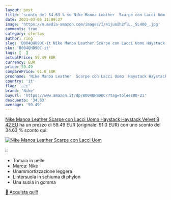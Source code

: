 ```yaml
---
layout: post
title: 'sconto del 34.63 % su Nike Manoa Leather  Scarpe con Lacci Uom  '
date: 2021-03-06 11:09:27
image: 'https://m.media-amazon.com/images/I/41juoIh2flL._SL400_.jpg'
comments: true
category: ofertas
author: ring
slug: 'B004QH89OC-it Nike Manoa Leather Scarpe con Lacci Uomo Haystack Haystack...'
sku: 'B004QH89OC-it'
tags: [  ]
actualPrice: 59.49 EUR
currency: EUR
price: 59.49
comparePrice: 91.0 EUR
prodname: 'Nike Manoa Leather  Scarpe con Lacci Uomo  Haystack Haystack Velvet B  42 EU'
country: 'it'
flag: '🇮🇹'
brand: 'Nike'
buyurl: 'https://www.amazon.it/dp/B004QH89OC/?tag=tolees00-21'
descuento: '34.63'
average: '59.49'
---
```


[Nike Manoa Leather  Scarpe con Lacci Uomo  Haystack Haystack Velvet B  42 EU](https://www.amazon.it/dp/B004QH89OC/?tag=tolees00-21) ha un prezzo di 59.49 EUR (originale: 91.0 EUR) con uno sconto del 34.63 % sconto qui:

[![Nike Manoa Leather  Scarpe con Lacci Uom](https://m.media-amazon.com/images/I/41juoIh2flL._SL400_.jpg)](https://www.amazon.it/dp/B004QH89OC/?tag=tolees00-21)

ℹ️:

- Tomaia in pelle
- Marca: Nike
- Unammortizzazione leggera
- Lintersuola in schiuma di phylon
- Una suola in gomma

[🛒 Acquista qui!!](https://www.amazon.it/dp/B004QH89OC/?tag=tolees00-21)
